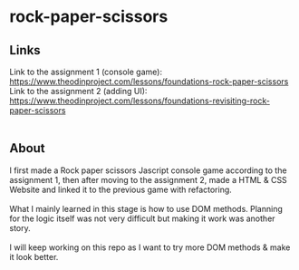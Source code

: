# rock-paper-scissors
## Links

Link to the assignment 1 (console game): https://www.theodinproject.com/lessons/foundations-rock-paper-scissors <br>
Link to the assignment 2 (adding UI): https://www.theodinproject.com/lessons/foundations-revisiting-rock-paper-scissors <br>
<br>

## About
I first made a Rock paper scissors Jascript console game according to the assignment 1, then after moving to the assignment 2, made a HTML & CSS Website and linked it to the previous game with refactoring.
<br><br>
What I mainly learned in this stage is how to use DOM methods. Planning for the logic itself was not very difficult but making it work was another story.
<br><br>
I will keep working on this repo as I want to try more DOM methods & make it look better. 


